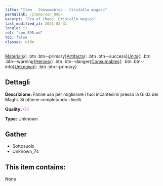 ```yaml
---
title: "Item - Consumables - Cristallo magico"
permalink: /Items/con_895/
excerpt: "Era of Chaos  Cristallo magico"
last_modified_at: 2021-03-31
locale: it
ref: "con_895.md"
toc: false
classes: wide
---
```

 [Materials](/it/Items/){: .btn .btn--primary}[Artifacts](/it/Items/Artifacts/){: .btn .btn--success}[Units](/it/Items/Units/){: .btn .btn--warning}[Heroes](/it/Items/Heroes/){: .btn .btn--danger}[Consumables](/it/Items/Consumables/){: .btn .btn--info}[Unknown](/it/Items/Unknown/){: .btn .btn--primary}

## Dettagli
 **Descrizione:** Fanne uso per migliorare i tuoi incantesimi presso la Gilda dei Maghi. Si ottiene completando i livelli.

 **Quality:** <span style="color: #DA70D6">OK</span>

 **Type:** Unknown

## Gather

*    Sottosuolo 
*    Unknown_74 

## This item contains:

  None


